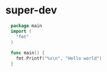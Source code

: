 # super-dev

```go
  package main
  import (
    "fmt"
  )
  
  func main() {
    fmt.Printf("%x\n", "Hello world")
  }
```
